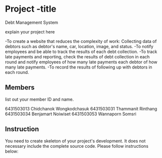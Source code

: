 # Project -title
Debt Management System 

explain your project here

-To create a website that reduces the complexity of work:  Collecting data of debtors such as debtor's name, car, location, image, and status. 
-To notify employees and be able to track the results of each debt collection.
-To track late payments and reporting, check the results of debt collection in each round and notify employees of how many late payments each debtor of how many late payments.
-To record the results of following up with debtors in each round.
## Members
list out your member ID and name.

6431503013 Chidchanok Wongkodchasuk
6431503031 Thammanit Rinthang
6431503034 Benjamart Noiwiset
6431503053 Wannaporn Somsri

## Instruction
You need to create skeleton of your project's development. It does not necessary include the complete source code. Please follow instructions below:
